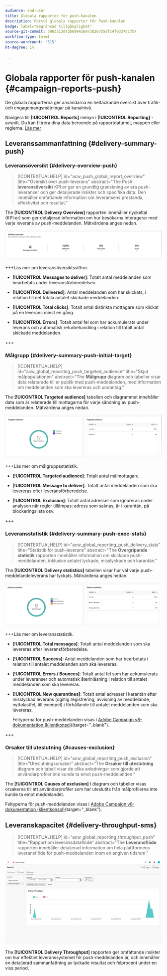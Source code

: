 ```yaml
---
audience: end-user
title: Globala rapporter för push-kanalen
description: Förstå globala rapporter för Push-kanalen
badge: label="Begränsad tillgänglighet"
source-git-commit: 3903513d43b699416973b26755dfc4f0337dc757
workflow-type: tm+mt
source-wordcount: '515'
ht-degree: 1%

---
```


# Globala rapporter för push-kanalen {#campaign-reports-push}

De globala rapporterna ger användarna en heltäckande översikt över trafik- och engagemangsmätningar på kanalnivå.

Navigera till **[!UICONTROL Reports]** menyn i **[!UICONTROL Reporting]** -avsnitt. Du kan filtrera dina data beroende på rapportdatumet, mappen eller reglerna. [Läs mer](global-reports.md)

## Leveranssammanfattning {#delivery-summary-push}

### Leveransöversikt {#delivery-overview-push}

>[!CONTEXTUALHELP]
>id="acw_push_global_report_overview"
>title="Översikt över push-leverans"
>abstract="The Push **leveransöversikt** KPI:er ger en grundlig granskning av era push-leveranser och ger detaljerade insikter och specifika data. Den innehåller omfattande information om leveransens prestanda, effektivitet och resultat."

The **[!UICONTROL Delivery Overview]** rapporten innehåller nyckeltal (KPI:er) som ger detaljerad information om hur besökarna interagerar med varje leverans av push-meddelanden. Mätvärdena anges nedan.

![](assets/global_report_push_delivery_overview.png)

+++Läs mer om leveransöversiktssiffror.

* **[!UICONTROL Messages to deliver]**: Totalt antal meddelanden som bearbetats under leveransförberedelsen.

* **[!UICONTROL Delivered]**: Antal meddelanden som har skickats, i relation till det totala antalet skickade meddelanden.

* **[!UICONTROL Total clicks]**: Totalt antal distinkta mottagare som klickat på en leverans minst en gång.

* **[!UICONTROL Errors]**: Totalt antal fel som har ackumulerats under leverans och automatisk returbehandling i relation till totalt antal skickade meddelanden.

+++

### Målgrupp {#delivery-summary-push-initial-target}

>[!CONTEXTUALHELP]
>id="acw_global_reporting_push_targeted_audience"
>title="Skjut målpopulationen"
>abstract="The **Målgrupp** diagram och tabeller visar data relaterade till er publik med push-meddelanden, med information om meddelanden som ska levereras och undantag."

The **[!UICONTROL Targeted audience]** tabellen och diagrammet innehåller data som är relaterade till mottagarna för varje sändning av push-meddelanden. Mätvärdena anges nedan.

![](assets/global_report_push_targeted_audience.png)

+++Läs mer om målgruppsstatistik.

* **[!UICONTROL Targeted audience]**: Totalt antal målmottagare.

* **[!UICONTROL Message to deliver]**: Totalt antal meddelanden som ska levereras efter leveransförberedelse.

* **[!UICONTROL Exclusion]**: Totalt antal adresser som ignoreras under analysen när regler tillämpas: adress som saknas, är i karantän, på blockeringslista osv.

+++

### Leveransstatistik {#delivery-summary-push-exec-stats}

>[!CONTEXTUALHELP]
>id="acw_global_reporting_push_delivery_stats"
>title="Statistik för push-leverans"
>abstract="The **Övergripande statistik** rapporten innehåller information om skickade push-meddelanden, inklusive antalet lyckade, misslyckade och karantän."

The **[!UICONTROL Delivery statistics]** tabellen visar hur väl varje push-meddelandeleverans har lyckats. Mätvärdena anges nedan.

![](assets/global_report_push_delivery_statistics.png)

+++Läs mer om leveransstatistik.

* **[!UICONTROL Total messages]**: Totalt antal meddelanden som ska levereras efter leveransförberedelse.

* **[!UICONTROL Success]**: Antal meddelanden som har bearbetats i relation till antalet meddelanden som ska levereras.

* **[!UICONTROL Errors / Bounces]**: Totalt antal fel som har ackumulerats under leveranser och automatisk återinläsning i relation till antalet meddelanden som ska levereras.

* **[!UICONTROL New quarantines]**: Totalt antal adresser i karantän efter misslyckad leverans (ogiltig registrering, avvisning av meddelande, nyttolastfel, till exempel) i förhållande till antalet meddelanden som ska levereras.

  Feltyperna för push-meddelanden visas i [Adobe Campaign v8-dokumentation (klientkonsol)](https://experienceleague.adobe.com/docs/campaign/campaign-v8/send/failures/delivery-failures.html#push-error-types){target="_blank"}.

+++

### Orsaker till uteslutning {#causes-exclusion}

>[!CONTEXTUALHELP]
>id="acw_global_reporting_push_exclusion"
>title="Uteslutningsorsaker"
>abstract="The **Orsaker till uteslutning** diagram och tabell visar de olika anledningar som gjorde att användarprofiler inte kunde ta emot push-meddelanden."

The **[!UICONTROL Causes of exclusion]** I diagram och tabeller visas orsakerna till att användarprofiler som har uteslutits från målprofilerna inte kunde ta emot meddelandet.

Feltyperna för push-meddelanden visas i [Adobe Campaign v8-dokumentation (klientkonsol)](https://experienceleague.adobe.com/docs/campaign/campaign-v8/send/failures/delivery-failures.html#push-error-types){target="_blank"}.

## Leveranskapacitet {#delivery-throughput-sms}

>[!CONTEXTUALHELP]
>id="acw_global_reporting_throughput_push"
>title="Rapport om leveransdataflöde"
>abstract="The **Leveransflöde** rapporten innehåller detaljerad information om hela plattformens leveransflöde för push-meddelanden inom en angiven tidsram."

![](assets/global_report_push_delivery_throughput.png)

The **[!UICONTROL Delivery Throughput]** rapporten ger omfattande insikter om hur effektivt leveranssystemet för push-meddelanden är, och innehåller en detaljerad sammanfattning av lyckade resultat och felprocent under en viss period.

